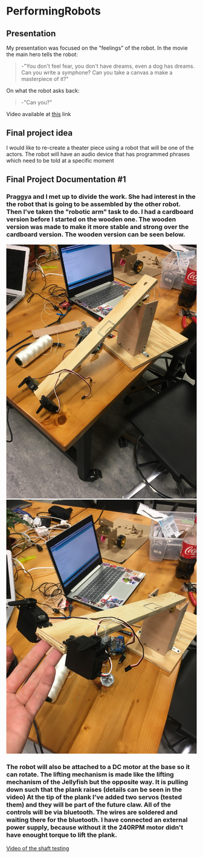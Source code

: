 # PerformingRobots


## Presentation
My presentation was focused on the "feelings" of the robot. 
In the movie the main hero tells the robot: 
>-"You don't feel fear, you don't have dreams, even a dog has dreams. Can you write a symphone? Can you take a canvas a make a masterpiece of it?" 

On what the robot asks back: 
>-"Can you?"

Video available at [this](https://www.youtube.com/watch?v=siHfHUm3HGE) link


## Final project idea
I would like to re-create a theater piece using a robot that will be one of the actors. 
The robot will have an audio device that has programmed phrases which need to be told at a specific moment 




## Final Project Documentation #1

### Praggya and I met up to divide the work. She had interest in the the robot that is going to be assembled by the other robot. Then I've taken the "robotic arm" task to do. I had a cardboard version before I started on the wooden one. The wooden version was made to make it more stable and strong over the cardboard version. The wooden version can be seen below.
![](1.jpg)
![](2.jpg)
### The robot will also be attached to a DC motor at the base so it can rotate. The lifting mechanism is made like the lifting mechanism of the Jellyfish but the opposite way. It is pulling down such that the plank raises (details can be seen in the video) At the tip of the plank I've added two servos (tested them) and they will be part of the future claw. All of the controls will be via bluetooth. The wires are soldered and waiting there for the bluetooth. I have connected an external power supply, because without it the 240RPM motor didn't have enought torque to lift the plank. 


[Video of the shaft testing](https://www.youtube.com/watch?v=UdiOwKE7tGc&feature=youtu.be)

